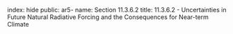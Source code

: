 index: hide
public: ar5-
name: Section 11.3.6.2
title: 11.3.6.2 - Uncertainties in Future Natural Radiative Forcing and the Consequences for Near-term Climate


